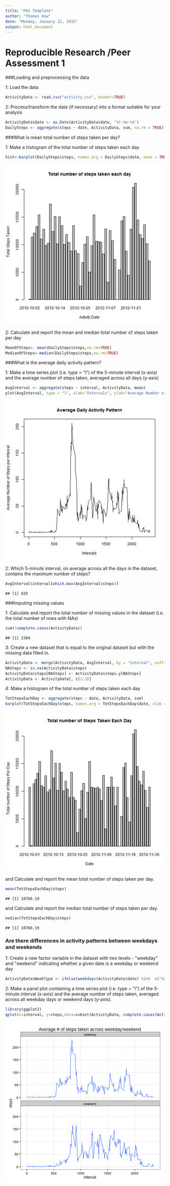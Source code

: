 ```yaml
---
title: "PA1 Template"
author: "Thomas How"
date: "Monday, January 12, 2015"
output: html_document
---
```



Reproducible Research /Peer Assessment 1
========================================



###Loading and preprocessing the data

1: Load the data


```r
ActivityData <- read.csv("activity.csv", header=TRUE)
```

2: Process/transform the data (if necessary) into a format suitable for your analysis

```r
ActivityData$date <- as.Date(ActivityData$date, '%Y-%m-%d')
DailySteps <- aggregate(steps ~ date, ActivityData, sum, na.rm = TRUE)
```



###What is mean total number of steps taken per day?

1: Make a histogram of the total number of steps taken each day


```r
hist<-barplot(DailySteps$steps, names.arg = DailySteps$date, axes = TRUE, xlab = "Activity Date", ylab="Total Steps Taken", main="Total number of steps taken each day")
```

![plot of chunk unnamed-chunk-3](figure/unnamed-chunk-3-1.png) 


2: Calculate and report the mean and median total number of steps taken per day


```r
MeanOfSteps<- mean(DailySteps$steps,na.rm=TRUE)
MedianOfSteps<-median(DailySteps$steps,na.rm=TRUE)
```



###What is the average daily activity pattern?

1: Make a time series plot (i.e. type = "l") of the 5-minute interval (x-axis) and the average number of steps taken, averaged across all days (y-axis)


```r
AvgInterval <- aggregate(steps ~ interval, ActivityData, mean)
plot(AvgInterval, type = "l", xlab="Intervals", ylab="Average Number of Steps per Interval", main="Average Daily Activity Pattern")
```

![plot of chunk unnamed-chunk-5](figure/unnamed-chunk-5-1.png) 


2: Which 5-minute interval, on average across all the days in the dataset, contains the maximum number of steps?


```r
AvgInterval$interval[which.max(AvgInterval$steps)]
```

```
## [1] 835
```



###Imputing missing values

1: Calculate and report the total number of missing values in the dataset (i.e. the total number of rows with NAs) 


```r
sum(!complete.cases(ActivityData))
```

```
## [1] 2304
```

3: Create a new dataset that is equal to the original dataset but with the missing data filled in.


```r
ActivityData <- merge(ActivityData, AvgInterval, by = "interval", suffixes = c("", ".y"))
NASteps <- is.na(ActivityData$steps)
ActivityData$steps[NASteps] <- ActivityData$steps.y[NASteps]
ActivityData <- ActivityData[, c(1:3)]
```

4: Make a histogram of the total number of steps taken each day 


```r
TotStepsEachDay <- aggregate(steps ~ date, ActivityData, sum)
barplot(TotStepsEachDay$steps, names.arg = TotStepsEachDay$date, xlab = "Date", ylab = "Total number of Steps Per Day",main="Total number of Steps Taken Each Day")
```

![plot of chunk unnamed-chunk-9](figure/unnamed-chunk-9-1.png) 

and Calculate and report the mean total number of steps taken per day. 


```r
mean(TotStepsEachDay$steps)
```

```
## [1] 10766.19
```

and Calculate and report the median total number of steps taken per day. 


```r
median(TotStepsEachDay$steps)
```

```
## [1] 10766.19
```



### Are there differences in activity patterns between weekdays and weekends

1: Create a new factor variable in the dataset with two levels - "weekday" and "weekend" indicating whether a given date is a weekday or weekend day 


```r
ActivityData$WeekType <- ifelse(weekdays(ActivityData$date) %in%  c("Saturday", "Sunday"),'weekend','weekday')
```

2: Make a panel plot containing a time series plot (i.e. type = "l") of the 5-minute interval (x-axis) and the average number of steps taken, averaged across all weekday days or weekend days (y-axis). 


```r
library(ggplot2)
qplot(x=interval, y=steps,data=subset(ActivityData, complete.cases(ActivityData)),geom='smooth', geom_line(color='blue'), stat='summary', fun.y=mean) + facet_grid(WeekType~.) + facet_wrap(~WeekType,nrow=2) + labs(title='Average # of steps taken across weekday/weekend') + theme_bw()
```

![plot of chunk unnamed-chunk-13](figure/unnamed-chunk-13-1.png) 


